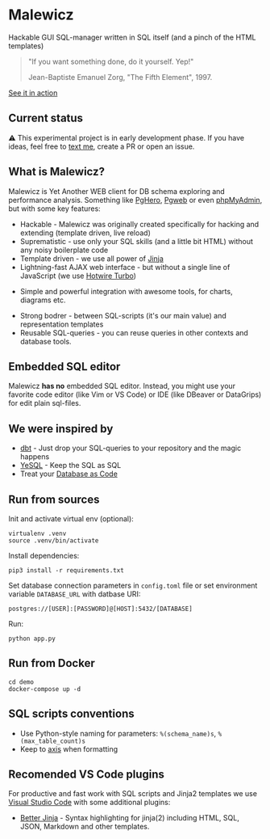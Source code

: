 # Malewicz

Hackable GUI SQL-manager written in SQL itself (and a pinch of the HTML templates)


> "If you want something done, do it yourself. Yep!"
>
> Jean-Baptiste Emanuel Zorg, "The Fifth Element", 1997.

[See it in action](https://malewicz.herokuapp.com)


## Current status

:warning: This experimental project is in early development phase. If you have ideas, feel free to [text me](mailto:mgramin@gmail.com), create a PR or open an issue.


## What is Malewicz?

<!-- Malewicz is a cross-platform Database GUI tool for developers, SQL programmers, database administrators, and analysts.
 -->
Malewicz is Yet Another WEB client for DB schema exploring and performance analysis. Something like [PgHero](https://github.com/ankane/pghero), [Pgweb](https://github.com/sosedoff/pgweb) or even [phpMyAdmin](https://github.com/phpmyadmin/phpmyadmin), but with some key features:

- Hackable - Malewicz was originally created specifically for hacking and extending (template driven, live reload)
- Suprematistic - use only your SQL skills (and a little bit HTML) without any noisy boilerplate code
- Template driven - we use all power of [Jinja](https://jinja.palletsprojects.com)
- Lightning-fast AJAX web interface - but without a single line of JavaScript (we use [Hotwire Turbo](https://turbo.hotwired.dev))
<!-- - SQL Market - Make your own templates, share it and use foreign templates -->
- Simple and powerful integration with awesome tools, for charts, diagrams etc.
<!-- - Support only PostgreSQL (for now) - but you might ... -->
- Strong bodrer - between SQL-scripts (it's our main value) and representation templates
- Reusable SQL-queries - you can reuse queries in other contexts and database tools.


## Embedded SQL editor

Malewicz **has no** embedded SQL editor. Instead, you might use your favorite code editor (like Vim or VS Code) or IDE (like DBeaver or DataGrips) for edit plain sql-files.


## We were inspired by

- [dbt](https://github.com/dbt-labs/dbt-core) - Just drop your SQL-queries to your repository and the magic happens
- [YeSQL](https://github.com/krisajenkins/yesql) - Keep the SQL as SQL
- Treat your [Database as Code](https://github.com/mgramin/database-as-code)


## Run from sources

Init and activate virtual env (optional):
```
virtualenv .venv
source .venv/bin/activate
```

Install dependencies:
```
pip3 install -r requirements.txt
```

Set database connection parameters in `config.toml` file or set environment variable `DATABASE_URL` with datbase URI:

```
postgres://[USER]:[PASSWORD]@[HOST]:5432/[DATABASE]
```

Run:
```
python app.py
```


## Run from Docker

```
cd demo
docker-compose up -d
```


## SQL scripts conventions

- Use Python-style naming for parameters: `%(schema_name)s`, `%(max_table_count)s`
- Keep to [axis](https://gramin.pro/posts/rivers-and-axis) when formatting


## Recomended VS Code plugins

For productive and fast work with SQL scripts and Jinja2 templates we use [Visual Studio Code](https://github.com/microsoft/vscode) with some additional plugins:

- [Better Jinja](https://marketplace.visualstudio.com/items?itemName=samuelcolvin.jinjahtml) - Syntax highlighting for jinja(2) including HTML, SQL, JSON, Markdown and other templates.

